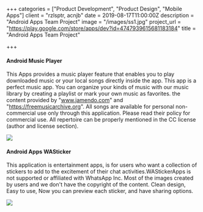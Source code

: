 +++
categories = ["Product Development", "Product Design", "Mobile Apps"]
client = "rzlsptr, acnjb"
date = 2019-08-17T11:00:00Z
description = "Android Apps Team Project"
image = "/images/ss1.jpg"
project_url = "https://play.google.com/store/apps/dev?id=4747939615681183184"
title = "Android Apps Team Project"

+++
#### Android Music Player

This Apps provides a music player feature that enables you to play downloaded music or your local songs directly inside the app. This app is a perfect music app. You can organize your kinds of music with our music library by creating a playlist or mark your own music as favorites. the content provided by "www.jamendo.com" and "https://freemusicarchive.org". All songs are available for personal non-commercial use only through this application. Please read their policy for commercial use. All repertoire can be properly mentioned in the CC license (author and license section).

![](/images/andr-2.jpg)

#### Android Apps WASticker

This application is entertainment apps, is for users who want a collection of stickers to add to the excitement of their chat activities.WAStickerApps is not supported or affiliated with WhatsApp Inc. Most of the images created by users and we don't have the copyright of the content. Clean design, Easy to use, Now you can preview each sticker, and have sharing options.

![](/images/andr-1.jpg)